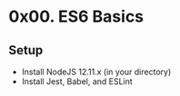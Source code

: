 # 0x00. ES6 Basics

## Setup

- Install NodeJS 12.11.x (in your directory)
- Install Jest, Babel, and ESLint
